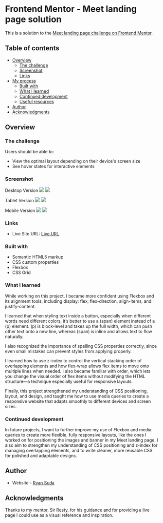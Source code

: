 # Frontend Mentor - Meet landing page solution
This is a solution to the [Meet landing page challenge on Frontend Mentor](https://www.frontendmentor.io/challenges/meet-landing-page-rbTDS6OUR).

## Table of contents

- [Overview](#overview)
  - [The challenge](#the-challenge)
  - [Screenshot](#screenshot)
  - [Links](#links)
- [My process](#my-process)
  - [Built with](#built-with)
  - [What I learned](#what-i-learned)
  - [Continued development](#continued-development)
  - [Useful resources](#useful-resources)
- [Author](#author)
- [Acknowledgments](#acknowledgments)


## Overview

### The challenge

Users should be able to:

- View the optimal layout depending on their device's screen size
- See hover states for interactive elements

### Screenshot

Desktop Version
![](./assets/Screenshot%202025-10-26%20223412.png)
![](./assets/Screenshot%202025-10-26%20223426.png)

Tablet Version
![](./assets/Screenshot%202025-10-28%20221808.png)
![](./assets/Screenshot%202025-10-28%20221900.png)

Mobile Version
![](./assets/Screenshot%202025-10-28%20222105.png)
![](./assets/Screenshot%202025-10-28%20222112.png)


### Links

- Live Site URL: [Live URL](https://ryansuda-code.github.io/meet-landing-page/)

### Built with

- Semantic HTML5 markup
- CSS custom properties
- Flexbox
- CSS Grid


### What I learned

While working on this project, I became more confident using Flexbox and its alignment tools, including display: flex, flex-direction, align-items, and justify-content.

I learned that when styling text inside a button, especially when different words need different colors, it’s better to use a (span) element instead of a (p) element. (p) is block-level and takes up the full width, which can push other text onto a new line, whereas (span) is inline and allows text to flow naturally.

I also recognized the importance of spelling CSS properties correctly, since even small mistakes can prevent styles from applying properly.

I learned how to use z-index to control the vertical stacking order of overlapping elements and how flex-wrap allows flex items to move onto multiple lines when needed. I also became familiar with order, which lets you change the visual order of flex items without modifying the HTML structure—a technique especially useful for responsive layouts.

Finally, this project strengthened my understanding of CSS positioning, layout, and design, and taught me how to use media queries to create a responsive website that adapts smoothly to different devices and screen sizes.


### Continued development

In future projects, I want to further improve my use of Flexbox and media queries to create more flexible, fully responsive layouts, like the ones I worked on for positioning the images and banner in my Meet landing page. I also aim to strengthen my understanding of CSS positioning and z-index for managing overlapping elements, and to write cleaner, more reusable CSS for polished and adaptable designs.

## Author

- Website - [Ryan Suda](https://github.com/RyanSuda-Code)

## Acknowledgments

Thanks to my mentor, Sir Resty, for his guidance and for providing a live page I could use as a visual reference and inspiration.

